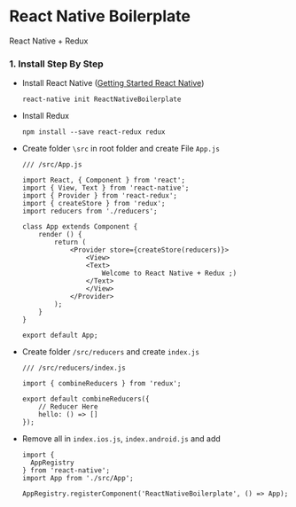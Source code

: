 # React Native Boilerplate
React Native + Redux

### 1. Install Step By Step
	
- Install React Native ([Getting Started React Native](https://facebook.github.io/react-native/docs/getting-started.html))

	```
	react-native init ReactNativeBoilerplate
	```
- Install Redux

 	```
	npm install --save react-redux redux
	```
- Create folder `\src` in root folder and create File `App.js`

	```
	/// /src/App.js

	import React, { Component } from 'react';
	import { View, Text } from 'react-native';
	import { Provider } from 'react-redux';
	import { createStore } from 'redux';
	import reducers from './reducers';

	class App extends Component {
		render () {
		    return (
				<Provider store={createStore(reducers)}>
				    <View>
					<Text>
					    Welcome to React Native + Redux ;)
					</Text>
				    </View>
				</Provider>
			);
		}
	}

	export default App;
	```

- Create folder `/src/reducers` and create `index.js`

	```
	/// /src/reducers/index.js

	import { combineReducers } from 'redux';

	export default combineReducers({
		// Reducer Here
		hello: () => []
	});
   	```
- Remove all in `index.ios.js`, `index.android.js` and add

	```
	import {
	  AppRegistry
	} from 'react-native';
	import App from './src/App';

	AppRegistry.registerComponent('ReactNativeBoilerplate', () => App);

	```
